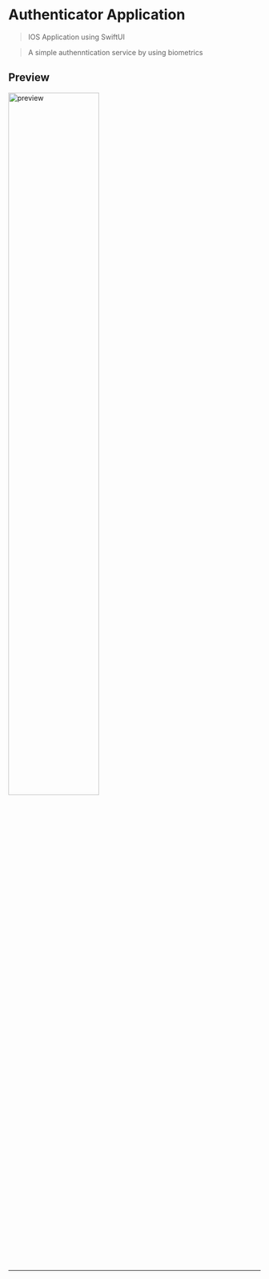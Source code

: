 # Authenticator Application

> IOS Application using SwiftUI

> A simple authenntication service by using biometrics

## Preview

<img src="https://github.com/dyobi/app_swift_authenticator/blob/main/PREVIEW.gif?raw=true" width="60%" title="preview" alt="preview">

---
